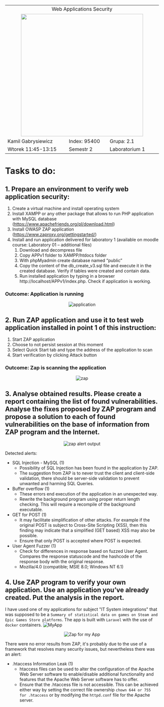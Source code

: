 <table align='center'>
  <tr> <td colspan='3' align='center' width='884px'> Web Applications Security </td> </tr>
  <tr> <td colspan="3" align='center'> <img src='https://github.com/Gabrysiewicz/Programowanie-aplikacji-w-chmurze-obliczeniowe/blob/main/logo_politechniki_lubelskiej.jpg' width="400px" height="400px"></td> </tr>
  <tr> <td> Kamil Gabrysiewicz </td> <td> Index: 95400 </td> <td> Grupa: 2.1 </td> </tr>  
  <tr> <td> Wtorek 11:45-13:15 </td> <td> Semestr 2 </td> <td>Laboratorium 1</td></tr>  
</table>

<h1> Tasks to do: </h1>

## 1. Prepare an environment to verify web application security:
   1. Create a virtual machine and install operating system
   2. Install XAMPP or any other package that allows to run PHP application with MySQL database (https://www.apachefriends.org/pl/download.html)
   3. Install OWASP ZAP application (https://www.zaproxy.org/gettingstarted/)
   4. Install and run application delivered for laboratory 1 (available on moodle course: Laboratory 01 – additional files)
      1. Download and decompress file
      2. Copy APPv1 folder to XAMPP/htdocs folder
      3. With phpMyadmin create database named “public”
      4. Copy the content of the db_create_v3.sql file and execute it in the created database. Verify if tables were created and contain data.
      5. Run installed application by typing in a browser http://localhost/APPv1/index.php. Check if application is working.
      

### Outcome: Application is running
<div align='center'>

  ![application](https://github.com/Gabrysiewicz/S9_Web-Applications-Security/blob/main/ApplicationIsRunning.png)

</div>
         
## 2. Run ZAP application and use it to test web application installed in point 1 of this instruction:
   1. Start ZAP application
   2. Choose to not persist session at this moment 
   3. Select Quick Start tab and type the address of the application to scan
   4. Start verification by clicking Attack button

### Outcome: Zap is scanning the application
<div align='center'>

![zap](https://github.com/Gabrysiewicz/S9_Web-Applications-Security/blob/main/ZapIsScanning.png)

</div>

## 3. Analyse obtained results. Please create a report containing the list of found vulnerabilities. Analyse the fixes proposed by ZAP program and propose a solution to each of found vulnerabilities on the base of information from ZAP program and the Internet.
<div align='center'>

![zap alert output](https://github.com/Gabrysiewicz/S9_Web-Applications-Security/blob/main/ZapRaportAlerts.png)

</div>

Detected alerts:
- SQL Injection - MySQL (1)
  - Possibility of SQL Injection has been found in the application by ZAP.
  - The suggestion from ZAP is to never trust the client and client-side validation, there should be server-side validation to prevent unwanted and harming SQL Queries.
- Buffer overflow (1)
  - These errors end execution of the application in an unexpected way.
  - Rewrite the background program using proper return length checking. This will require a recompile of the background executable. 
- GET for POST (1)
  - It may facilitate simplification of other attacks. For example if the original POST is subject to Cross-Site Scripting (XSS), then this finding may indicate that a simplified (GET based) XSS may also be possible.
  - Ensure that only POST is accepted where POST is expected.
- User Agent Fuzzer (1)
  - Check for differences in response based on fuzzed User Agent. Compares the response statuscode and the hashcode of the response body with the original response.
  - Mozilla/4.0 (compatible; MSIE 8.0; Windows NT 6.1)

## 4. Use ZAP program to verify your own application. Use an application you’ve already created. Put the analysis in the report. 
I have used one of my applications for subject "IT System integrations" that was supposed to be a `Summary of statistical data on games on Steam and Epic Games Store platforms`.
The app is built with `Laravel` with the use of `docker` containers.
![MyApp](https://github.com/Gabrysiewicz/S9_Web-Applications-Security/blob/lab1/MyApplication.png)

<div align='center'>

![Zap for my App](https://github.com/Gabrysiewicz/S9_Web-Applications-Security/blob/lab1/MyAppZapScreen.png)

</div>

There were no error results from ZAP, it's probably due to the use of a framework that resolves many security issues, but nevertheless there was an alert:
- .htaccess Information Leak (1)
  - htaccess files can be used to alter the configuration of the Apache Web Server software to enable/disable additional functionality and features that the Apache Web Server software has to offer.
  - Ensure that the .htaccess file is not accessible. This can be achieved either way by setting the correct file ownership `chown 644 or 755 for .htaccess` or by modifying the `httpd.conf` file for the Apache server.
